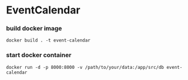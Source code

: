 # EventCalendar

### build docker image
```shell
docker build . -t event-calendar 
```

### start docker container
```shell
docker run -d -p 8000:8000 -v /path/to/your/data:/app/src/db event-calendar
```
